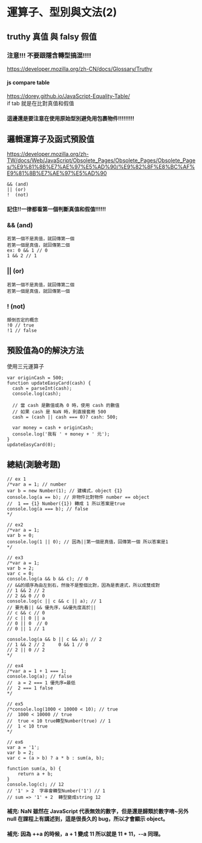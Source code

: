 # 運算子、型別與文法(2)
## truthy 真值 與 falsy 假值
### 注意!!! 不要跟隱含轉型搞混!!!!<br/>
https://developer.mozilla.org/zh-CN/docs/Glossary/Truthy<br/>
#### js compare table
https://dorey.github.io/JavaScript-Equality-Table/<br/>
if tab 就是在比對真值和假值<br/>
#### 這邊還是要注意在使用原始型別避免用包裹物件!!!!!!!!! 

## 邏輯運算子及函式預設值
https://developer.mozilla.org/zh-TW/docs/Web/JavaScript/Obsolete_Pages/Obsolete_Pages/Obsolete_Pages/%E9%81%8B%E7%AE%97%E5%AD%90/%E9%82%8F%E8%BC%AF%E9%81%8B%E7%AE%97%E5%AD%90
```
&& (and) 
|| (or)
!  (not)
```

#### 記住!!一律都看第一個判斷真值和假值!!!!!!
### && (and) 
```
若第一個不是真值，就回傳第一個
若第一個是真值，就回傳第二個
ex: 0 && 1 // 0
1 && 2 // 1
```

### || (or)
```
若第一個不是真值，就回傳第二個
若第一個是真值，就回傳第一個
```

### !  (not)
```
顛倒否定的概念
!0 // true
!1 // false
```

## 預設值為0的解決方法
使用三元運算子<br/>
```
var originCash = 500;
function updateEasyCard(cash) {
  cash = parseInt(cash);
  console.log(cash);
  
  // 當 cash 是數值或為 0 時，使用 cash 的數值
  // 如果 cash 是 NaN 時，則直接套用 500
  cash = (cash || cash === 0)? cash: 500;
 
  var money = cash + originCash;
  console.log('我有 ' + money + ' 元');
}
updateEasyCard(0);
```
## 總結(測驗考題)
```
// ex 1
/*var a = 1; // number
var b = new Number(1); // 建構式，object {1}
console.log(a == b); // 非物件比對物件 number == object
//  1 == {1} Number({1}) 轉成 1 所以答案是true
console.log(a === b); // false
*/

// ex2
/*var a = 1;
var b = 0;
console.log(1 || 0); // 因為||第一個是真值，回傳第一個 所以答案是1
*/

// ex3
/*var a = 1;
var b = 2;
var c = 0;
console.log(a && b && c); // 0
// &&的順序為由左到右，然後不是整個比對，因為是表達式，所以成雙成對
// 1 && 2 // 2
// 2 && 0 // 0
console.log(c || c && c || a); // 1
// 要先看|| && 優先序，&&優先度高於||
// c && c // 0
// c || 0 || a
// 0 || 0  // 0
// 0 || 1 // 1

console.log(a && b || c && a); // 2
// 1 && 2 // 2     0 && 1 // 0
// 2 || 0 // 2 
*/

// ex4
/*var a = 1 + 1 === 1;
console.log(a); // false
//  a = 2 === 1 優先序=最低
//  2 === 1 false
*/

// ex5
/*console.log(1000 < 10000 < 10); // true
//  1000 < 10000 // true 
//  true < 10 true轉型Number(true) // 1
//  1 < 10 true
*/

// ex6
var a = '1';
var b = 2;
var c = (a > b) ? a * b : sum(a, b);

function sum(a, b) {
    return a + b;
}
console.log(c); // 12
// '1' > 2  字串會轉型Number('1') // 1
// sum => '1' + 2  轉型變成string 12

```

#### 補充: NaN 雖然在 JavaScript 代表無效的數字，但是還是歸類於數字唷~另外 null 在課程上有講述到，這是很長久的 bug，所以才會顯示 object。<br/>
#### 補充: 因為 ++a 的時候，a + 1 變成 11 所以就是 11 * 11，--a 同理。<br/>
